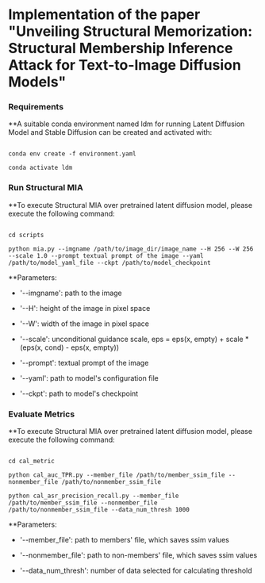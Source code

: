 # Implementation of the paper "Unveiling Structural Memorization: Structural Membership Inference Attack for Text-to-Image Diffusion Models"

### Requirements

**A suitable conda environment named ldm for running Latent Diffusion Model and Stable Diffusion can be created and activated with:
```shell

conda env create -f environment.yaml

conda activate ldm
```

### Run Structural MIA

**To execute Structural MIA over pretrained latent diffusion model, please execute the following command:
```shell

cd scripts

python mia.py --imgname /path/to/image_dir/image_name --H 256 --W 256 --scale 1.0 --prompt textual prompt of the image --yaml /path/to/model_yaml_file --ckpt /path/to/model_checkpoint
```

**Parameters:

- '--imgname': path to the image

- '--H': height of the image in pixel space

- '--W': width of the image in pixel space

- '--scale': unconditional guidance scale, eps = eps(x, empty) + scale * (eps(x, cond) - eps(x, empty))

- '--prompt': textual prompt of the image

- '--yaml': path to model's configuration file

- '--ckpt': path to model's checkpoint

### Evaluate Metrics

**To execute Structural MIA over pretrained latent diffusion model, please execute the following command:
```shell

cd cal_metric

python cal_auc_TPR.py --member_file /path/to/member_ssim_file --nonmember_file /path/to/nonmember_ssim_file

python cal_asr_precision_recall.py --member_file /path/to/member_ssim_file --nonmember_file /path/to/nonmember_ssim_file --data_num_thresh 1000
```

**Parameters:

- '--member_file': path to members' file, which saves ssim values

- '--nonmember_file': path to non-members' file, which saves ssim values

- '--data_num_thresh': number of data selected for calculating threshold

